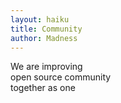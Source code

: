 ```yaml
---
layout: haiku
title: Community
author: Madness
---
```


We are improving<br>
open source community<br>
together as one<br>